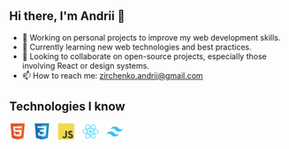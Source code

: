 ## Hi there, I'm Andrii 👋

- 🔭 Working on personal projects to improve my web development skills.
- 🌱 Currently learning new web technologies and best practices.
- 👯 Looking to collaborate on open-source projects, especially those involving React or design systems.
- 📫 How to reach me: zirchenko.andrii@gmail.com

## Technologies I know
<img src="https://raw.githubusercontent.com/devicons/devicon/master/icons/html5/html5-original.svg" alt="HTML" width="30" style="vertical-align: middle; margin-right: 10px;"/> 
<img src="https://raw.githubusercontent.com/devicons/devicon/master/icons/css3/css3-original.svg" alt="CSS" width="30" style="vertical-align: middle; margin-right: 10px;"/> 
<img src="https://raw.githubusercontent.com/devicons/devicon/master/icons/javascript/javascript-original.svg" alt="JavaScript" width="30" style="vertical-align: middle; margin-right: 10px;"/> 
<img src="https://raw.githubusercontent.com/devicons/devicon/master/icons/react/react-original.svg" alt="React" width="30" style="vertical-align: middle; margin-right: 10px;"/> 
<img src="https://raw.githubusercontent.com/devicons/devicon/master/icons/tailwindcss/tailwindcss-original.svg" alt="Tailwind CSS" width="30" style="vertical-align: middle; margin-right: 10px;"/> 

